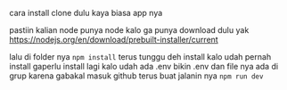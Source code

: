 cara install clone dulu kaya biasa app nya

pastiin kalian node punya node kalo ga punya download dulu yak 
https://nodejs.org/en/download/prebuilt-installer/current

lalu di folder nya
``npm install`` 
terus tunggu deh
install kalo udah pernah install gaperlu install lagi kalo udah ada .env bikin .env dan file nya ada di grup karena gabakal masuk github 
terus buat jalanin nya 
``npm run dev``
